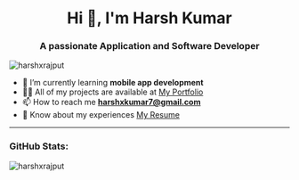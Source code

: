 <h1 align="center">Hi 👋, I'm Harsh Kumar</h1>
<h3 align="center">A passionate Application and Software Developer</h3>

<p align="left"> 
  <img src="https://komarev.com/ghpvc/?username=harshxrajput&label=Profile%20views&color=0e75b6&style=flat" alt="harshxrajput" /> 
</p>

- 🌱 I’m currently learning **mobile app development**  
- 👨‍💻 All of my projects are available at [My Portfolio](https://portfolio-lac-six-89.vercel.app/)  
- 📫 How to reach me **harshxkumar7@gmail.com**  
- 📄 Know about my experiences [My Resume](https://drive.google.com/file/d/1uS8Fu_7REEyqlyDYyTInjResrHWTZ6Pd/view?usp=drive_link)  

---

<h3 align="left">GitHub Stats:</h3>
<p align="left">
  <img align="center" src="https://github-readme-stats.vercel.app/api/top-langs?username=harshxrajput&show_icons=true&locale=en&layout=compact" alt="harshxrajput" />
</p>
